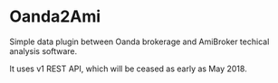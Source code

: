 # Oanda2Ami

Simple data plugin between Oanda brokerage and AmiBroker techical analysis software.

It uses v1 REST API, which will be ceased as early as May 2018.
